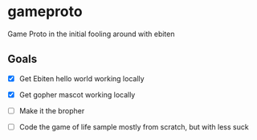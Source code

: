 # gameproto 
Game Proto in the initial fooling around with ebiten

## Goals
 - [x] Get Ebiten hello world working locally 
 - [x] Get gopher mascot working locally
 - [ ] Make it the bropher
 - [ ] Code the game of life sample mostly from scratch, but with less suck
 